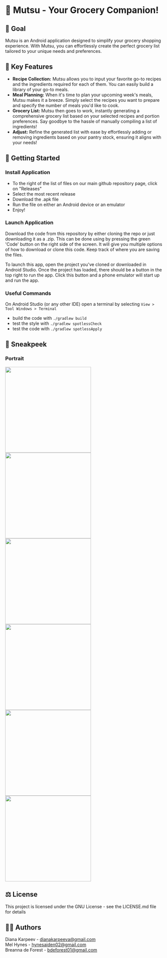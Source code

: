 # 🍏 Mutsu - Your Grocery Companion! 

## 🛒 Goal
Mutsu is an Android application designed to simplify your grocery shopping experience. With Mutsu, you can effortlessly create the perfect grocery list tailored to your unique needs and preferences.

## 📝 Key Features
- **Recipe Collection:** Mutsu allows you to input your favorite go-to recipes and the ingredients required for each of them. You can easily build a library of your go-to meals.
- **Meal Planning:** When it's time to plan your upcoming week's meals, Mutsu makes it a breeze. Simply select the recipes you want to prepare and specify the number of meals you'd like to cook.
- **Grocery List:** Mutsu then goes to work, instantly generating a comprehensive grocery list based on your selected recipes and portion preferences. Say goodbye to the hassle of manually compiling a list of ingredients!
- **Adjust:** Refine the generated list with ease by effortlessly adding or removing ingredients based on your pantry stock, ensuring it aligns with your needs!

## 🏃 Getting Started

### Install Application
- To the right of the list of files on our main github repository page, click on "Releases"
- Select the most recent release
- Download the .apk file
- Run the file on either an Android device or an emulator
- Enjoy! 

### Launch Application
Download the code from this repository by either cloning the repo or just downloading it as a .zip. This can be done using by pressing the green 'Code' button on the right side of the screen. It will give you multiple options of how to download or clone this code. Keep track of where you are saving the files.

To launch this app, open the project you've cloned or downloaded in Android Studio. Once the project has loaded, there should be a button in the top right to run the app. Click this button and a phone emulator will start up and run the app.

### Useful Commands
On Android Studio (or any other IDE) open a terminal by selecting `View > Tool Windows > Terminal`
- build the code with `./gradlew build`
- test the style with `./gradlew spotlessCheck`
- test the code with `./gradlew spotlessApply`

## 👀 Sneakpeek
### Portrait
<img src="https://github.com/dianakarpeev/mutsu/assets/78222551/7f8f1a02-d445-4ad3-b471-6ed0a50b92d4" width="275">
<img src="https://github.com/dianakarpeev/mutsu/assets/78222551/b667290d-7d6f-4873-8e69-8af0b4734d55" width="275">
<img src="https://github.com/dianakarpeev/mutsu/assets/78222551/5459d54b-9974-4c20-9b1b-7d3dd4b56441" width="275">
<img src="https://github.com/dianakarpeev/mutsu/assets/78222551/fdcf7fee-e342-4c5e-a570-3e8968b49258" width="275">
<img src="https://github.com/dianakarpeev/mutsu/assets/78222551/4cc38421-8b1b-4cf3-9f02-0c6737159926" width="275">
<img src="https://i.imgur.com/qVLUV0Z.png" width="275">

## ⚖️ License
This project is licensed under the GNU License - see the LICENSE.md file for details

## 🐱‍💻 Authors
Diana Karpeev - dianakarpeeva@gmail.com <br>
Mel Hynes - hynesaiden02@gmail.com <br>
Breanna de Forest - bdeforest01@gmail.com <br>

